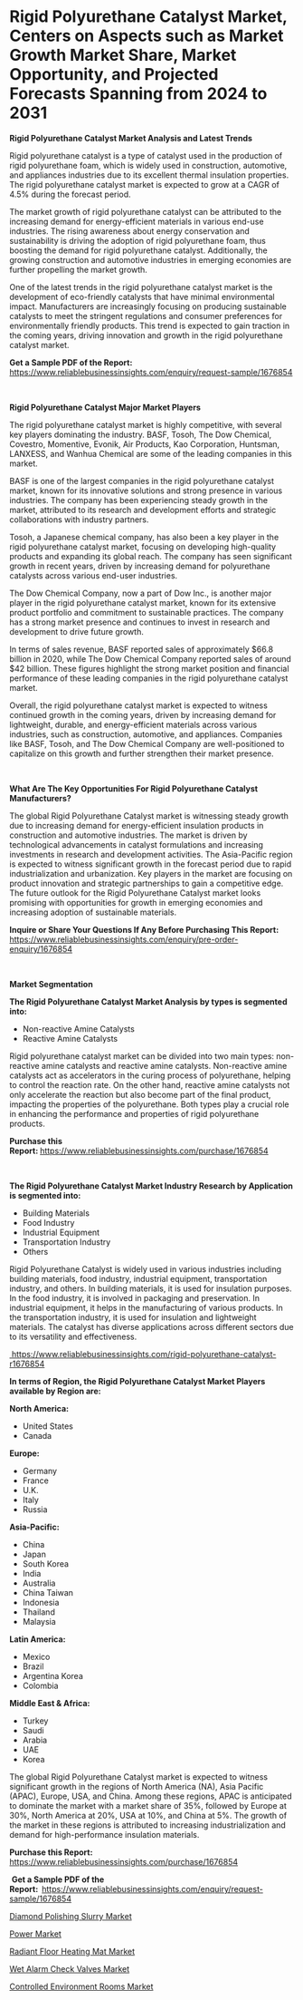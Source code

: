 <p><h1>Rigid Polyurethane Catalyst Market, Centers on Aspects such as Market Growth Market Share, Market Opportunity, and Projected Forecasts Spanning from 2024 to 2031</h1></p><p><strong>Rigid Polyurethane Catalyst Market Analysis and Latest Trends</strong></p>
<p><p>Rigid polyurethane catalyst is a type of catalyst used in the production of rigid polyurethane foam, which is widely used in construction, automotive, and appliances industries due to its excellent thermal insulation properties. The rigid polyurethane catalyst market is expected to grow at a CAGR of 4.5% during the forecast period.</p><p>The market growth of rigid polyurethane catalyst can be attributed to the increasing demand for energy-efficient materials in various end-use industries. The rising awareness about energy conservation and sustainability is driving the adoption of rigid polyurethane foam, thus boosting the demand for rigid polyurethane catalyst. Additionally, the growing construction and automotive industries in emerging economies are further propelling the market growth.</p><p>One of the latest trends in the rigid polyurethane catalyst market is the development of eco-friendly catalysts that have minimal environmental impact. Manufacturers are increasingly focusing on producing sustainable catalysts to meet the stringent regulations and consumer preferences for environmentally friendly products. This trend is expected to gain traction in the coming years, driving innovation and growth in the rigid polyurethane catalyst market.</p></p>
<p><strong>Get a Sample PDF of the Report:&nbsp;</strong> <a href="https://www.reliablebusinessinsights.com/enquiry/request-sample/1676854">https://www.reliablebusinessinsights.com/enquiry/request-sample/1676854</a></p>
<p>&nbsp;</p>
<p><strong>Rigid Polyurethane Catalyst Major Market Players</strong></p>
<p><p>The rigid polyurethane catalyst market is highly competitive, with several key players dominating the industry. BASF, Tosoh, The Dow Chemical, Covestro, Momentive, Evonik, Air Products, Kao Corporation, Huntsman, LANXESS, and Wanhua Chemical are some of the leading companies in this market.</p><p>BASF is one of the largest companies in the rigid polyurethane catalyst market, known for its innovative solutions and strong presence in various industries. The company has been experiencing steady growth in the market, attributed to its research and development efforts and strategic collaborations with industry partners.</p><p>Tosoh, a Japanese chemical company, has also been a key player in the rigid polyurethane catalyst market, focusing on developing high-quality products and expanding its global reach. The company has seen significant growth in recent years, driven by increasing demand for polyurethane catalysts across various end-user industries.</p><p>The Dow Chemical Company, now a part of Dow Inc., is another major player in the rigid polyurethane catalyst market, known for its extensive product portfolio and commitment to sustainable practices. The company has a strong market presence and continues to invest in research and development to drive future growth.</p><p>In terms of sales revenue, BASF reported sales of approximately $66.8 billion in 2020, while The Dow Chemical Company reported sales of around $42 billion. These figures highlight the strong market position and financial performance of these leading companies in the rigid polyurethane catalyst market.</p><p>Overall, the rigid polyurethane catalyst market is expected to witness continued growth in the coming years, driven by increasing demand for lightweight, durable, and energy-efficient materials across various industries, such as construction, automotive, and appliances. Companies like BASF, Tosoh, and The Dow Chemical Company are well-positioned to capitalize on this growth and further strengthen their market presence.</p></p>
<p>&nbsp;</p>
<p><strong>What Are The Key Opportunities For Rigid Polyurethane Catalyst Manufacturers?</strong></p>
<p><p>The global Rigid Polyurethane Catalyst market is witnessing steady growth due to increasing demand for energy-efficient insulation products in construction and automotive industries. The market is driven by technological advancements in catalyst formulations and increasing investments in research and development activities. The Asia-Pacific region is expected to witness significant growth in the forecast period due to rapid industrialization and urbanization. Key players in the market are focusing on product innovation and strategic partnerships to gain a competitive edge. The future outlook for the Rigid Polyurethane Catalyst market looks promising with opportunities for growth in emerging economies and increasing adoption of sustainable materials.</p></p>
<p><strong>Inquire or Share Your Questions If Any Before Purchasing This Report:</strong> <a href="https://www.reliablebusinessinsights.com/enquiry/pre-order-enquiry/1676854">https://www.reliablebusinessinsights.com/enquiry/pre-order-enquiry/1676854</a></p>
<p>&nbsp;</p>
<p><strong>Market Segmentation</strong></p>
<p><strong>The Rigid Polyurethane Catalyst Market Analysis by types is segmented into:</strong></p>
<p><ul><li>Non-reactive Amine Catalysts</li><li>Reactive Amine Catalysts</li></ul></p>
<p><p>Rigid polyurethane catalyst market can be divided into two main types: non-reactive amine catalysts and reactive amine catalysts. Non-reactive amine catalysts act as accelerators in the curing process of polyurethane, helping to control the reaction rate. On the other hand, reactive amine catalysts not only accelerate the reaction but also become part of the final product, impacting the properties of the polyurethane. Both types play a crucial role in enhancing the performance and properties of rigid polyurethane products.</p></p>
<p><strong>Purchase this Report:&nbsp;</strong><a href="https://www.reliablebusinessinsights.com/purchase/1676854">https://www.reliablebusinessinsights.com/purchase/1676854</a></p>
<p>&nbsp;</p>
<p><strong>The Rigid Polyurethane Catalyst Market Industry Research by Application is segmented into:</strong></p>
<p><ul><li>Building Materials</li><li>Food Industry</li><li>Industrial Equipment</li><li>Transportation Industry</li><li>Others</li></ul></p>
<p><p>Rigid Polyurethane Catalyst is widely used in various industries including building materials, food industry, industrial equipment, transportation industry, and others. In building materials, it is used for insulation purposes. In the food industry, it is involved in packaging and preservation. In industrial equipment, it helps in the manufacturing of various products. In the transportation industry, it is used for insulation and lightweight materials. The catalyst has diverse applications across different sectors due to its versatility and effectiveness.</p></p>
<p><a href="https://www.reliablebusinessinsights.com/rigid-polyurethane-catalyst-r1676854">&nbsp;https://www.reliablebusinessinsights.com/rigid-polyurethane-catalyst-r1676854</a></p>
<p><strong>In terms of Region, the Rigid Polyurethane Catalyst Market Players available by Region are:</strong></p>
<p>
    <p> <strong> North America: </strong>
        <ul>
            <li>United States</li>
            <li>Canada</li>
        </ul>
        </p> 
    <p> <strong> Europe: </strong>
        <ul>
            <li>Germany</li>
            <li>France</li>
            <li>U.K.</li>
            <li>Italy</li>
            <li>Russia</li>
        </ul>
        </p> 
    <p> <strong> Asia-Pacific: </strong>
        <ul>
            <li>China</li>
            <li>Japan</li>
            <li>South Korea</li>
            <li>India</li>
            <li>Australia</li>
            <li>China Taiwan</li>
            <li>Indonesia</li>
            <li>Thailand</li>
            <li>Malaysia</li>
        </ul>
        </p> 
    <p> <strong> Latin America: </strong>
        <ul>
            <li>Mexico</li>
            <li>Brazil</li>
            <li>Argentina Korea</li>
            <li>Colombia</li>
        </ul>
        </p> 
    <p> <strong> Middle East & Africa: </strong>
        <ul>
            <li>Turkey</li>
            <li>Saudi</li>
            <li>Arabia</li>
            <li>UAE</li>
            <li>Korea</li>
        </ul>
    </p>
    </p>
<p><p>The global Rigid Polyurethane Catalyst market is expected to witness significant growth in the regions of North America (NA), Asia Pacific (APAC), Europe, USA, and China. Among these regions, APAC is anticipated to dominate the market with a market share of 35%, followed by Europe at 30%, North America at 20%, USA at 10%, and China at 5%. The growth of the market in these regions is attributed to increasing industrialization and demand for high-performance insulation materials.</p></p>
<p><strong>Purchase this Report: </strong><a href="https://www.reliablebusinessinsights.com/purchase/1676854">https://www.reliablebusinessinsights.com/purchase/1676854</a></p>
<p>&nbsp;<strong>Get a Sample PDF of the Report:&nbsp;&nbsp;</strong><a href="https://www.reliablebusinessinsights.com/enquiry/request-sample/1676854">https://www.reliablebusinessinsights.com/enquiry/request-sample/1676854</a></p>
<p><strong></strong></p>
<p><p><a href="https://medium.com/@esmeraldaezzy1561/global-diamond-polishing-slurry-market-status-2024-2031-and-forecast-by-region-product-end-1d0bd036df13">Diamond Polishing Slurry Market</a></p><p><a href="https://www.linkedin.com/pulse/power-market-size-growing-cagr-58-report-covers-analysis-segmentation-ntpic">Power Market</a></p><p><a href="https://github.com/angeliabkratze/Market-Research-Report-List-2/blob/main/radiant-floor-heating-mat-market.md">Radiant Floor Heating Mat Market</a></p><p><a href="https://medium.com/@diane.macle6776/comprehensive-analysis-of-the-global-wet-alarm-check-valves-market-growth-trends-market-b458b9364b11">Wet Alarm Check Valves Market</a></p><p><a href="https://github.com/EveKerluke2023/Market-Research-Report-List-2/blob/main/controlled-environment-rooms-market.md">Controlled Environment Rooms Market</a></p></p>